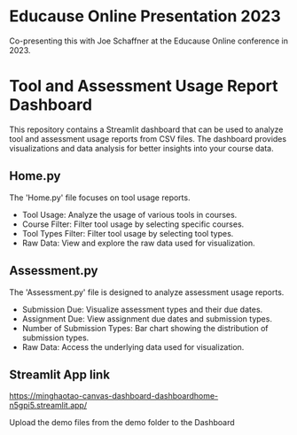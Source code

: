 # Educause Online Presentation 2023

Co-presenting this with Joe Schaffner at the Educause Online conference in 2023. 

# Tool and Assessment Usage Report Dashboard

This repository contains a Streamlit dashboard that can be used to analyze tool and assessment usage reports from CSV files. The dashboard provides visualizations and data analysis for better insights into your course data.

## Home.py

The 'Home.py' file focuses on tool usage reports.

- Tool Usage: Analyze the usage of various tools in courses.
- Course Filter: Filter tool usage by selecting specific courses.
- Tool Types Filter: Filter tool usage by selecting tool types.
- Raw Data: View and explore the raw data used for visualization.

## Assessment.py

The 'Assessment.py' file is designed to analyze assessment usage reports.

- Submission Due: Visualize assessment types and their due dates.
- Assignment Due: View assignment due dates and submission types.
- Number of Submission Types: Bar chart showing the distribution of submission types.
- Raw Data: Access the underlying data used for visualization.

## Streamlit App link
https://minghaotao-canvas-dashboard-dashboardhome-n5gpi5.streamlit.app/

Upload the demo files from the demo folder to the Dashboard

